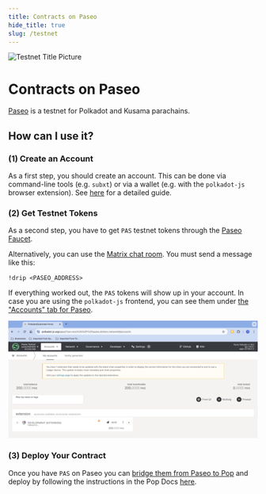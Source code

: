 ```yaml
---
title: Contracts on Paseo
hide_title: true
slug: /testnet
---
```


![Testnet Title Picture](/img/title/testnet.svg)

# Contracts on Paseo

[Paseo](https://wiki.polkadot.network/docs/build-pdk#paseo-testnet) is a testnet for
Polkadot and Kusama parachains.

## How can I use it?
### (1) Create an Account

As a first step, you should create an account. This can be done via command-line
tools (e.g. `subxt`) or via a wallet (e.g. with the `polkadot-js` browser extension).
See [here](https://wiki.polkadot.network/docs/learn-account-generation) for a detailed guide.

### (2) Get Testnet Tokens

As a second step, you have to get `PAS` testnet tokens through the [Paseo Faucet](https://faucet.polkadot.io/).

Alternatively, you can use the [Matrix chat room](https://wiki.polkadot.network/docs/learn-DOT#getting-tokens-on-the-paseo-testnet).
You must send a message like this:

```
!drip <PASEO_ADDRESS>
```

If everything worked out, the `PAS` tokens will show up in your account.
In case you are using the `polkadot-js` frontend, you can see them under
[the "Accounts" tab for Paseo](https://polkadot.js.org/apps/?rpc=wss%3A%2F%2Fpaseo.dotters.network#/accounts).

<img src="/img/pas-in-wallet.png" alt="Paseo testnet tokens in wallet" />


### (3) Deploy Your Contract

Once you have `PAS` on Paseo you can [bridge them from Paseo to Pop](https://learn.onpop.io/contracts/guides/bridge-tokens-to-pop-network) and deploy by following the instructions in the Pop Docs [here](https://learn.onpop.io/contracts/guides/deploy#deploy-to-custom-or-public-network).

